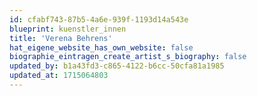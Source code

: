 ```yaml
---
id: cfabf743-87b5-4a6e-939f-1193d14a543e
blueprint: kuenstler_innen
title: 'Verena Behrens'
hat_eigene_website_has_own_website: false
biographie_eintragen_create_artist_s_biography: false
updated_by: b1a43fd3-c865-4122-b6cc-50cfa81a1985
updated_at: 1715064803
---
```

